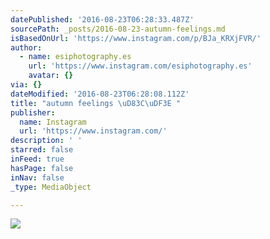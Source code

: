 ```yaml
---
datePublished: '2016-08-23T06:28:33.487Z'
sourcePath: _posts/2016-08-23-autumn-feelings.md
isBasedOnUrl: 'https://www.instagram.com/p/BJa_KRXjFVR/'
author:
  - name: esiphotography.es
    url: 'https://www.instagram.com/esiphotography.es'
    avatar: {}
via: {}
dateModified: '2016-08-23T06:28:08.112Z'
title: "autumn feelings \uD83C\uDF3E "
publisher:
  name: Instagram
  url: 'https://www.instagram.com/'
description: ' '
starred: false
inFeed: true
hasPage: false
inNav: false
_type: MediaObject

---
```

![](https://imgflo.herokuapp.com/graph/vahj1ThiexotieMo/46d15f7c8a588cf1653c83d0b41d2cba/croprotate.jpg?cropheight=448&cropwidth=640&degrees=0&input=https%3A%2F%2Fscontent.cdninstagram.com%2Ft51.2885-15%2Fs640x640%2Fsh0.08%2Fe35%2F13768356_2084731011751972_426806636_n.jpg%3Fig_cache_key%3DMTMyMjY0NzIyMzM2MDMxMjY1Nw%253D%253D.2&x=0&y=96)
